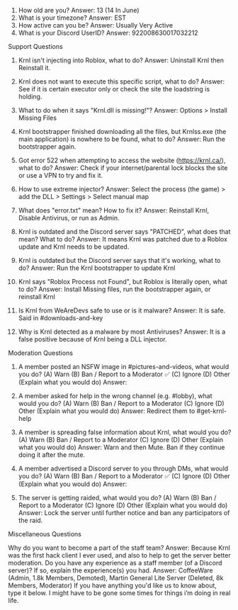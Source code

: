 1. How old are you?
Answer:
13 (14 In June)
2. What is your timezone?
Answer:
EST
3. How active can you be?
Answer: 
Usually Very Active
4. What is your Discord UserID?
Answer:
922008630017032212

Support Questions

1. Krnl isn't injecting into Roblox, what to do?
Answer:
Uninstall Krnl then Reinstall it.

2. Krnl does not want to execute this specific script, what to do?
Answer:
See if it is certain executor only or check the site the loadstring is holding.

3. What to do when it says "Krnl.dll is missing!"?
Answer:
Options > Install Missing Files

4. Krnl bootstrapper finished downloading all the files, but Krnlss.exe (the main application) is nowhere to be found, what to do?
Answer:
Run the bootstrapper again.

5. Got error 522 when attempting to access the website (https://krnl.ca/), what to do?
Answer:
Check if your internet/parental lock blocks the site or use a VPN to try and fix it.

6. How to use extreme injector?
Answer:
Select the process (the game) > add the DLL > Settings > Select manual map

7. What does "error.txt" mean? How to fix it?
Answer:
Reinstall Krnl, Disable Antivirus, or run as Admin.

8. Krnl is outdated and the Discord server says "PATCHED", what does that mean? What to do?
Answer:
It means Krnl was patched due to a Roblox update and Krnl needs to be updated.

9. Krnl is outdated but the Discord server says that it's working, what to do?
Answer:
Run the Krnl bootstrapper to update Krnl

10. Krnl says "Roblox Process not Found", but Roblox is literally open, what to do?
Answer:
Install Missing files, run the bootstrapper again, or reinstall Krnl

11. Is Krnl from WeAreDevs safe to use or is it malware?
Answer:
It is safe. Said in #downloads-and-key 

12. Why is Krnl detected as a malware by most Antiviruses?
Answer:
It is a false positive because of Krnl being a DLL injector.


Moderation Questions

1. A member posted an NSFW image in #pictures-and-videos, what would you do?
	(A) Warn
	(B) Ban / Report to a Moderator ✅
	(C) Ignore
	(D) Other (Explain what you would do)
Answer:


2. A member asked for help in the wrong channel (e.g. #lobby), what would you do?
	(A) Warn 
	(B) Ban / Report to a Moderator
	(C) Ignore
	(D) Other (Explain what you would do)
Answer:
Redirect them to #get-krnl-help 

3. A member is spreading false information about Krnl, what would you do?
	(A) Warn
	(B) Ban / Report to a Moderator
	(C) Ignore
	(D) Other (Explain what you would do)
Answer:
Warn and then Mute. Ban if they continue doing it after the mute.

4. A member advertised a Discord server to you through DMs, what would you do?
	(A) Warn
	(B) Ban / Report to a Moderator ✅
	(C) Ignore
	(D) Other (Explain what you would do)
Answer:


5. The server is getting raided, what would you do?
	(A) Warn
	(B) Ban / Report to a Moderator
	(C) Ignore
	(D) Other (Explain what you would do)
Answer:
Lock the server until further notice and ban any participators of the raid. 


Miscellaneous Questions

Why do you want to become a part of the staff team?
Answer:
Because Krnl was the first hack client I ever used, and also to help to get the server better moderation.
Do you have any experience as a staff member (of a Discord server)? If so, explain the experience(s) you had.
Answer:
CoffeeWare (Admin, 1.8k Members, Demoted), Martin General Lite Server (Deleted, 8k Members, Moderator)
If you have anything you'd like us to know about, type it below.
I might have to be gone some times for things i’m doing in real life.
